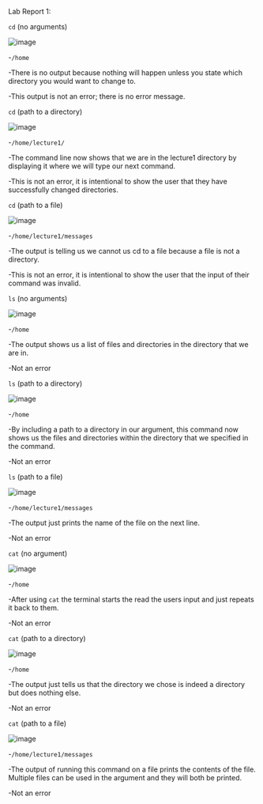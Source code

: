Lab Report 1: 

`cd`  (no arguments) 

![image](https://github.com/Ayyuan1/cse15l-lab-reports/assets/156359241/dba7d470-4a08-4c65-bb1b-2797d2a8b2fa) 

-`/home` 

-There is no output because nothing will happen unless you state which directory you would want to change to.

-This output is not an error; there is no error message.

`cd` (path to a directory)

![image](https://github.com/Ayyuan1/cse15l-lab-reports/assets/156359241/24b1dba6-6881-448b-a71d-2637cd0b346a)

-`/home/lecture1/`

-The command line now shows that we are in the lecture1 directory by displaying it where we will type our next command.

-This is not an error, it is intentional to show the user that they have successfully changed directories.

`cd` (path to a file)

![image](https://github.com/Ayyuan1/cse15l-lab-reports/assets/156359241/dacfcf31-04cd-4eb9-a50c-a52470a6cedb)

-`/home/lecture1/messages`

-The output is telling us we cannot us cd to a file because a file is not a directory.

-This is not an error, it is intentional to show the user that the input of their command was invalid.

`ls` (no arguments)

![image](https://github.com/Ayyuan1/cse15l-lab-reports/assets/156359241/975f7a5a-ac71-4c7a-9d79-a3668ac4fb31)

-`/home`

-The output shows us a list of files and directories in the directory that we are in.

-Not an error

`ls` (path to a directory)

![image](https://github.com/Ayyuan1/cse15l-lab-reports/assets/156359241/d2347ceb-911a-4cf1-a4e9-d31d12a3c6b4)

-`/home`

-By including a path to a directory in our argument, this command now shows us the files and directories within the directory that we specified in the command.

-Not an error

`ls` (path to a file)

![image](https://github.com/Ayyuan1/cse15l-lab-reports/assets/156359241/4f8d0419-143c-4000-8ce5-24dd066d963d)

-`/home/lecture1/messages`

-The output just prints the name of the file on the next line.

-Not an error

`cat` (no argument)

![image](https://github.com/Ayyuan1/cse15l-lab-reports/assets/156359241/05989bff-51eb-49ec-aa2d-3889255a4fe7)

-`/home`

-After using `cat` the terminal starts the read the users input and just repeats it back to them.

-Not an error

`cat` (path to a directory)

![image](https://github.com/Ayyuan1/cse15l-lab-reports/assets/156359241/8462be7e-823d-4dc9-b529-c5bb932efc64)

-`/home`

-The output just tells us that the directory we chose is indeed a directory but does nothing else.

-Not an error

`cat` (path to a file)

![image](https://github.com/Ayyuan1/cse15l-lab-reports/assets/156359241/b7650829-2e1c-4e88-820b-c8ad5f40c76b)

-`/home/lecture1/messages`

-The output of running this command on a file prints the contents of the file. Multiple files can be used in the argument and they will both be printed.

-Not an error








